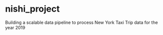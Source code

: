 # nishi_project
Building a scalable data pipeline to process New York Taxi Trip data for the year 2019
